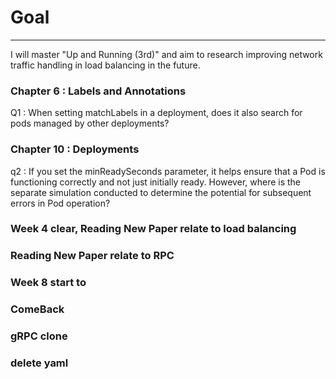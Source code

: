 # Goal
------------
I will master "Up and Running (3rd)" and aim to research improving network traffic handling in load balancing in the future.


### Chapter 6 : Labels and Annotations
Q1 : When setting matchLabels in a deployment, does it also search for pods managed by other deployments?

### Chapter 10 : Deployments
q2 : If you set the minReadySeconds parameter, it helps ensure that a Pod is functioning correctly and not just initially ready. However, where is the separate simulation conducted to determine the potential for subsequent errors in Pod operation?


### Week 4 clear, Reading New Paper relate to load balancing 
### Reading New Paper relate to RPC

### Week 8 start to 
### ComeBack ###
### gRPC clone ###
### delete yaml ###